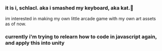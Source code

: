 ### it is i, schlacl. aka i smashed my keyboard, aka kat.🙌
im interested in making my own little arcade game with my own art assets as of now.
### currently i'm trying to relearn how to code in javascript again, and apply this into unity

<!--
**schlacl/schlacl** is a ✨ _special_ ✨ repository because its `README.md` (this file) appears on your GitHub profile.

Here are some ideas to get you started:

- 🔭 I’m currently working on ...
- 🌱 I’m currently learning ...
- 👯 I’m looking to collaborate on ...
- 🤔 I’m looking for help with ...
- 💬 Ask me about ...
- 📫 How to reach me: ...
- 😄 Pronouns: ...
- ⚡ Fun fact: ...
-->

